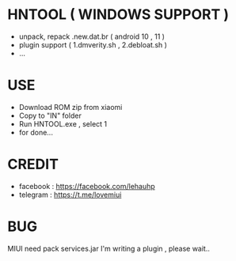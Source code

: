 # HNTOOL ( WINDOWS SUPPORT )
- unpack, repack .new.dat.br ( android 10 , 11 )
- plugin support ( 1.dmverity.sh , 2.debloat.sh )
- ...
# USE
- Download ROM zip from xiaomi
- Copy to "IN" folder
- Run HNTOOL.exe , select 1
- for done...

# CREDIT
- facebook : https://facebook.com/lehauhp
- telegram : https://t.me/lovemiui

# BUG
MIUI need pack services.jar
I'm writing a plugin , please wait..
